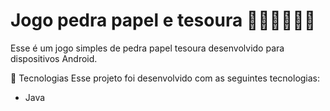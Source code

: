# Jogo pedra papel e tesoura 👊🏾🖐🏾✌🏾
Esse é um jogo simples de pedra papel tesoura desenvolvido para dispositivos Android.

🧪 Tecnologias
Esse projeto foi desenvolvido com as seguintes tecnologias:
* Java
